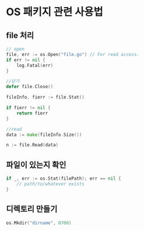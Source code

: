 # OS 패키지 관련 사용법


## file 처리
```go
// open
file, err := os.Open("file.go") // For read access.
if err != nil {
	log.Fatal(err)
}

//닫기
defer file.Close()

fileInfo, fierr := file.Stat()

if fierr != nil {
	return fierr
}

//read
data := make(fileInfo.Size())

n := file.Read(data)
```

## 파일이 있는지 확인
```go
if _, err := os.Stat(filePath); err == nil {
    // path/to/whatever exists
}
```

## 디렉토리 만들기
```go
os.Mkdir("dirname", 0700)
```